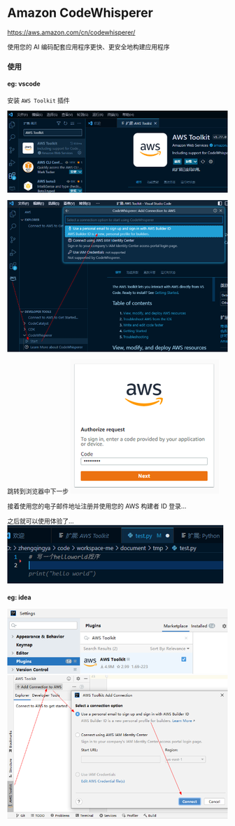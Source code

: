 # Amazon CodeWhisperer

https://aws.amazon.com/cn/codewhisperer/

使用您的 AI 编码配套应用程序更快、更安全地构建应用程序

### 使用

#### eg: vscode

安装 `AWS Toolkit` 插件

![img.png](images/codewhisperer-01.png)

![img_1.png](images/codewhisperer-02.png)

跳转到浏览器中下一步
![img_2.png](images/codewhisperer-03.png)

接着使用您的电子邮件地址注册并使用您的 AWS 构建者 ID 登录...

之后就可以使用体验了...
![img.png](images/codewhisperer-06.png)

#### eg: idea

![img_4.png](images/codewhisperer-04.png)
![img_3.png](images/codewhisperer-05.png)

